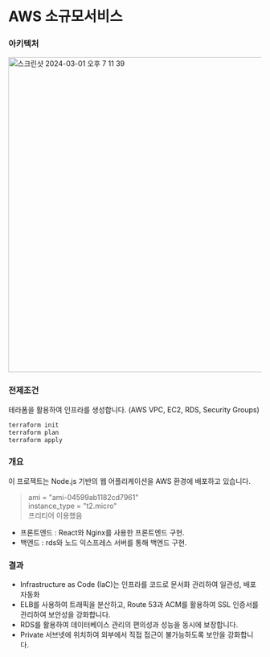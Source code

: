 # AWS 소규모서비스

### 아키텍처

<img width="626" alt="스크린샷 2024-03-01 오후 7 11 39" src="https://github.com/leesanghoon94/my/assets/127801771/52f21cbf-7ee9-4a64-8a60-10e1e71dc75f">

### 전제조건

테라폼을 활용하여 인프라를 생성합니다. (AWS VPC, EC2, RDS, Security Groups)

```zsh
terraform init
terraform plan
terraform apply
```

### 개요

이 프로젝트는 Node.js 기반의 웹 어플리케이션을 AWS 환경에 배포하고 있습니다.

> ami = "ami-04599ab1182cd7961"  
> instance_type = "t2.micro"  
> 프리티어 이용했음

- 프론트엔드 :
  React와 Nginx를 사용한 프론트엔드 구현.
- 백엔드 :
  rds와 노드 익스프레스 서버를 통해 백엔드 구현.

### 결과

- Infrastructure as Code (IaC)는 인프라를 코드로 문서화 관리하여 일관성, 배포 자동화
- ELB를 사용하여 트래픽을 분산하고, Route 53과 ACM를 활용하여 SSL 인증서를 관리하여 보안성을 강화합니다.
- RDS를 활용하여 데이터베이스 관리의 편의성과 성능을 동시에 보장합니다.
- Private 서브넷에 위치하여 외부에서 직접 접근이 불가능하도록 보안을 강화합니다.
